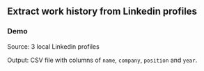 ## Extract work history from Linkedin profiles

### Demo

Source: 3 local Linkedin profiles

Output: CSV file with columns of `name`, `company`, `position` and `year`.
